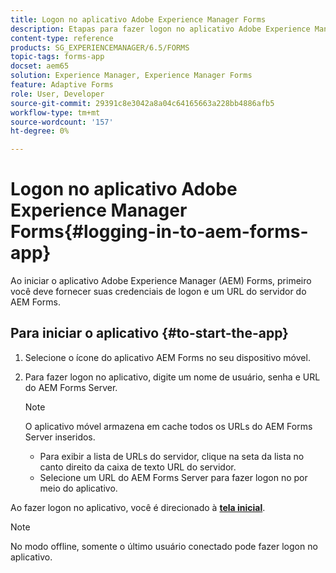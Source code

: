 ```yaml
---
title: Logon no aplicativo Adobe Experience Manager Forms
description: Etapas para fazer logon no aplicativo Adobe Experience Manager Forms.
content-type: reference
products: SG_EXPERIENCEMANAGER/6.5/FORMS
topic-tags: forms-app
docset: aem65
solution: Experience Manager, Experience Manager Forms
feature: Adaptive Forms
role: User, Developer
source-git-commit: 29391c8e3042a8a04c64165663a228bb4886afb5
workflow-type: tm+mt
source-wordcount: '157'
ht-degree: 0%

---
```


# Logon no aplicativo Adobe Experience Manager Forms{#logging-in-to-aem-forms-app}

Ao iniciar o aplicativo Adobe Experience Manager (AEM) Forms, primeiro você deve fornecer suas credenciais de logon e um URL do servidor do AEM Forms.

## Para iniciar o aplicativo {#to-start-the-app}

1. Selecione o ícone do aplicativo AEM Forms no seu dispositivo móvel.
1. Para fazer logon no aplicativo, digite um nome de usuário, senha e URL do AEM Forms Server.

   >[!NOTE]
   >
   >O aplicativo móvel armazena em cache todos os URLs do AEM Forms Server inseridos.
   >
   >    * Para exibir a lista de URLs do servidor, clique na seta da lista no canto direito da caixa de texto URL do servidor.
   >    * Selecione um URL do AEM Forms Server para fazer logon no por meio do aplicativo.

Ao fazer logon no aplicativo, você é direcionado à [**tela inicial**](../../forms/using/home-screen.md).

>[!NOTE]
>
>No modo offline, somente o último usuário conectado pode fazer logon no aplicativo.
